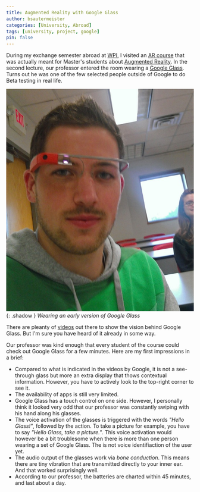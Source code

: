 ```yaml
---
title: Augmented Reality with Google Glass
author: bsautermeister
categories: [University, Abroad]
tags: [university, project, google]
pin: false
---
```


During my exchange semester abroad at [WPI](https://www.wpi.edu/), I visited an [AR course](https://web.cs.wpi.edu/~gogo/courses/cs525A/)
that was actually meant for Master's students about [Augmented Reality](https://en.wikipedia.org/wiki/Augmented_reality).
In the second lecture, our professor entered the room wearing a [Google Glass](https://en.wikipedia.org/wiki/Google_Glass).
Turns out he was one of the few selected people outside of Google to do Beta testing in real life.

![Google Glass](/assets/img/posts/2013/bsautermeister-google-glass.jpeg){: .shadow }
_Wearing an early version of Google Glass_

There are pleanty of [videos](https://www.youtube.com/watch?v=F_DsUl_vqvo) out there to show the vision behind Google Glass.
But I'm sure you have heard of it already in some way.

Our professor was kind enough that every student of the course could check out Google Glass for a few minutes.
Here are my first impressions in a brief:

- Compared to what is indicated in the videos by Google, it is not a see-through glass but more an extra display
  that thows contextual information. However, you have to actively look to the top-right corner to see it.
- The availability of apps is still very limited.
- Google Glass has a touch control on one side. However, I personally think it looked very odd that our professor was constantly
  swiping with his hand along his glasses.
- The voice activation of the glasses is triggered with the words _"Hello Glass!"_, followed by the action.
  To take a picture for example, you have to say _"Hello Glass, take a picture."_. This voice activation would however be a bit
  troublesome when there is more than one person wearing a set of Google Glass. The is not voice identifiaction of the user yet.
- The audio output of the glasses work via _bone conduction_. This means there are tiny vibration that are transmitted directly
  to your inner ear. And that worked surprisingly well.
- According to our professor, the batteries are charted within 45 minutes, and last about a day.
